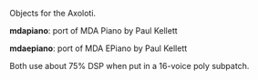 Objects for the Axoloti.

__mdapiano__: port of MDA Piano by Paul Kellett

__mdaepiano__: port of MDA EPiano by Paul Kellett

Both use about 75% DSP when put in a 16-voice poly subpatch.
